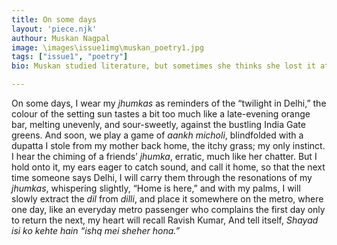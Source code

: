 ```yaml
---
title: On some days
layout: 'piece.njk'
authour: Muskan Nagpal
image: \images\issue1img\muskan_poetry1.jpg
tags: ["issue1", "poetry"]
bio: Muskan studied literature, but sometimes she thinks she lost it at the movies. She likes to write like she’s watching a film.

---
```

On some days,
I wear my *jhumkas* as reminders
of the “twilight in Delhi,”
the colour of the setting sun
tastes a bit too much like a late-evening orange bar,
melting unevenly, and sour-sweetly,
against the bustling India Gate greens.
And soon, we play a game of *aankh micholi*,
blindfolded with a dupatta I stole from my mother back home,
the itchy grass; my only instinct.
I hear the chiming of a friends’ *jhumka*,
erratic, much like her chatter.
But I hold onto it,
my ears eager to catch sound,
and call it home,
so that the next time someone says Delhi,
I will carry them through the resonations of my *jhumkas*,
whispering slightly, “Home is here,”
and with my palms,
I will slowly extract the *dil* from *dilli*,
and place it somewhere on the metro,
where one day, 
like an everyday metro passenger
who complains the first day only to return the next,
my heart will recall Ravish Kumar,
And tell itself,
*Shayad isi ko kehte hain “ishq mei sheher hona.”*